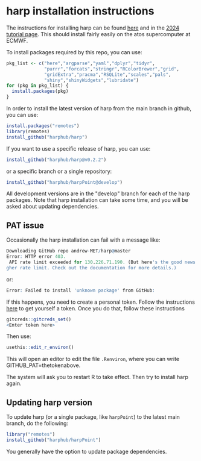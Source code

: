 # harp installation instructions

The instructions for installing harp can be found [here](https://harphub.github.io/harp/)
and in the [2024 tutorial page](https://harphub.github.io/harp_training_2024/get-started.html#).
This should install fairly easily on the atos supercomputer at ECMWF.

To install packages required by this repo, you can use:
``` r
pkg_list <- c("here","argparse","yaml","dplyr","tidyr",
              "purrr","forcats","stringr","RColorBrewer","grid",
              "gridExtra","pracma","RSQLite","scales","pals",
              "shiny","shinyWidgets","lubridate")
for (pkg in pkg_list) {
  install.packages(pkg)
}
```

In order to install the latest version of harp from the main branch in github, you can use:
``` r
install.packages("remotes")
library(remotes)
install_github("harphub/harp")
```
If you want to use a specific release of harp, you can use:
``` r
install_github("harphub/harp@v0.2.2")
```
or a specific branch or a single repository:
``` r
install_github("harphub/harpPoint@develop")
```
All development versions are in the "develop" branch for each of the harp packages. Note that harp installation can take some time, and you will be asked about updating dependencies.

## PAT issue
Occasionally the harp installation can fail with a message like:
``` r
Downloading GitHub repo andrew-MET/harp@master
Error: HTTP error 403.
 API rate limit exceeded for 130.226.71.190. (But here's the good news: Authenticated requests get a hi
gher rate limit. Check out the documentation for more details.)
```
or:
``` r
Error: Failed to install 'unknown package' from GitHub:
```
If this happens, you need to create a personal token. Follow the instructions [here](https://happygitwithr.com/https-pat.html#get-a-pat) to get yourself a token.
Once you do that, follow these instructions
``` r
gitcreds::gitcreds_set()
<Enter token here>
```
Then use:
``` r
usethis::edit_r_environ()
```
This will open an editor to edit the file `.Renviron`, where you can write GITHUB_PAT=thetokenabove.

The system will ask you to restart R to take effect. Then try to install harp again.

## Updating harp version
To update harp (or a single package, like `harpPoint`) to the latest main branch, do the following:
``` r
library("remotes")
install_github("harphub/harpPoint") 
```

You generally have the option to update package dependencies.

